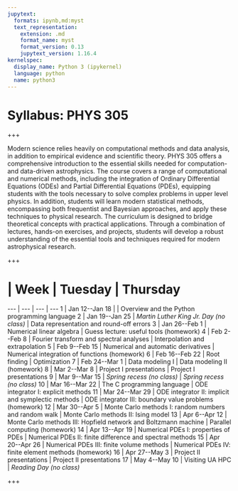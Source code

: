 ```yaml
---
jupytext:
  formats: ipynb,md:myst
  text_representation:
    extension: .md
    format_name: myst
    format_version: 0.13
    jupytext_version: 1.16.4
kernelspec:
  display_name: Python 3 (ipykernel)
  language: python
  name: python3
---
```


# Syllabus: PHYS 305

+++

Modern science relies heavily on computational methods and data
analysis, in addition to empirical evidence and scientific theory.
PHYS 305 offers a comprehensive introduction to the essential skills
needed for computation- and data-driven astrophysics.
The course covers a range of computational and numerical methods,
including the integration of Ordinary Differential Equations (ODEs)
and Partial Differential Equations (PDEs), equipping students with the
tools necessary to solve complex problems in upper level physics.
In addition, students will learn modern statistical methods,
encompassing both frequentist and Bayesian approaches, and apply these
techniques to physical research.
The curriculum is designed to bridge theoretical concepts with
practical applications.
Through a combination of lectures, hands-on exercises, and projects,
students will develop a robust understanding of the essential tools
and techniques required for modern astrophysical research.

+++

# | Week | Tuesday | Thursday
--- | --- | --- | ---
1  | Jan 12--Jan 18 |                                                                 | Overview and the Python programming language
2  | Jan 19--Jan 25 | *Martin Luther King Jr. Day (no class)*                         | Data representation and round-off errors
3  | Jan 26--Feb  1 | Numerical linear algebra                                        | Guess lecture: useful tools (homework)
4  | Feb  2--Feb  8 | Fourier transform and spectral analyses                         | Interpolation and extrapolation
5  | Feb  9--Feb 15 | Numerical and automatic derivatives                             | Numerical integration of functions (homework)
6  | Feb 16--Feb 22 | Root finding                                                    | Optimization
7  | Feb 24--Mar  1 | Data modeling I                                                 | Data modeling II (homework)
8  | Mar  2--Mar  8 | Project I presentations                                         | Project I presentations
9  | Mar  9--Mar 15 | *Spring recess (no class)*                                      | *Spring recess (no class)*
10 | Mar 16--Mar 22 | The C programming language                                      | ODE integrator I: explicit methods
11 | Mar 24--Mar 29 | ODE integrator II: implicit and symplectic methods              | ODE integrator III: boundary value problems (homework)
12 | Mar 30--Apr  5 | Monte Carlo methods I: random numbers and random walk           | Monte Carlo methods II: Ising model
13 | Apr  6--Apr 12 | Monte Carlo methods III: Hopfield network and Boltzmann machine | Parallel computing (homework)
14 | Apr 13--Apr 19 | Numerical PDEs I: properties of PDEs                            | Numerical PDEs II: finite difference and spectral methods
15 | Apr 20--Apr 26 | Numerical PDEs III: finite volume methods                       | Numerical PDEs IV: finite element methods (homework)
16 | Apr 27--May  3 | Project II presentations                                        | Project II presentations
17 | May  4--May 10 | Visiting UA HPC                                                 | *Reading Day (no class)*

+++

```{tableofcontents}
```
